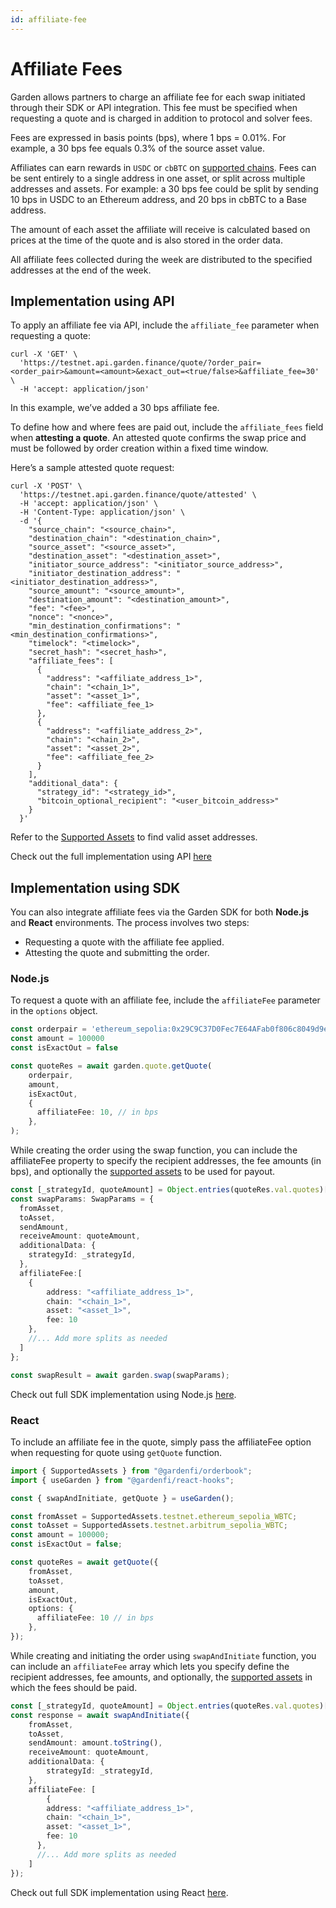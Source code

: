 ```yaml
---
id: affiliate-fee
---
```


# Affiliate Fees

Garden allows partners to charge an affiliate fee for each swap initiated through their SDK or API integration. This fee must be specified when requesting a quote and is charged in addition to protocol and solver fees.

Fees are expressed in basis points (bps), where 1 bps = 0.01%. For example, a 30 bps fee equals 0.3% of the source asset value.

Affiliates can earn rewards in `USDC` or `cbBTC` on [supported chains](./SupportedChains.mdx). Fees can be sent entirely to a single address in one asset, or split across multiple addresses and assets. 
For example: a 30 bps fee could be split by sending 10 bps in USDC to an Ethereum address, and 20 bps in cbBTC to a Base address.

The amount of each asset the affiliate will receive is calculated based on prices at the time of the quote and is also stored in the order data. 

All affiliate fees collected during the week are distributed to the specified addresses at the end of the week.

## Implementation using API

To apply an affiliate fee via API, include the `affiliate_fee` parameter when requesting a quote:
```shell
curl -X 'GET' \
  'https://testnet.api.garden.finance/quote/?order_pair=<order_pair>&amount=<amount>&exact_out=<true/false>&affiliate_fee=30' \
  -H 'accept: application/json'
```
In this example, we’ve added a 30 bps affiliate fee.

To define how and where fees are paid out, include the `affiliate_fees` field when **attesting a quote**. An attested quote confirms the swap price and must be followed by order creation within a fixed time window.

Here’s a sample attested quote request:

```shell
curl -X 'POST' \
  'https://testnet.api.garden.finance/quote/attested' \
  -H 'accept: application/json' \
  -H 'Content-Type: application/json' \
  -d '{
    "source_chain": "<source_chain>",
    "destination_chain": "<destination_chain>",
    "source_asset": "<source_asset>",
    "destination_asset": "<destination_asset>",
    "initiator_source_address": "<initiator_source_address>",
    "initiator_destination_address": "<initiator_destination_address>",
    "source_amount": "<source_amount>",
    "destination_amount": "<destination_amount>",
    "fee": "<fee>",
    "nonce": "<nonce>",
    "min_destination_confirmations": "<min_destination_confirmations>",
    "timelock": "<timelock>",
    "secret_hash": "<secret_hash>",
    "affiliate_fees": [
      {
        "address": "<affiliate_address_1>",
        "chain": "<chain_1>",
        "asset": "<asset_1>",
        "fee": <affiliate_fee_1>
      },
      {
        "address": "<affiliate_address_2>",
        "chain": "<chain_2>",
        "asset": "<asset_2>",
        "fee": <affiliate_fee_2>
      }
    ],
    "additional_data": {
      "strategy_id": "<strategy_id>",
      "bitcoin_optional_recipient": "<user_bitcoin_address>"
    }
  }'
```
Refer to the [Supported Assets](./SupportedChains.mdx) to find valid asset addresses.

Check out the full implementation using API [here](./api/QuickStart.md)

## Implementation using SDK

You can also integrate affiliate fees via the Garden SDK for both **Node.js** and **React** environments. The process involves two steps:  
- Requesting a quote with the affiliate fee applied.  
- Attesting the quote and submitting the order.

### Node.js

To request a quote with an affiliate fee, include the `affiliateFee` parameter in the `options` object.

```ts
const orderpair = 'ethereum_sepolia:0x29C9C37D0Fec7E64AFab0f806c8049d9e2f9B0b6::arbitrum_sepolia:0x795Dcb58d1cd4789169D5F938Ea05E17ecEB68cA'
const amount = 100000
const isExactOut = false

const quoteRes = await garden.quote.getQuote(
    orderpair,
    amount,
    isExactOut,
    {
      affiliateFee: 10, // in bps
    },
);
```
While creating the order using the swap function, you can include the affiliateFee property to specify the recipient addresses, the fee amounts (in bps), and optionally the [supported assets](./SupportedChains.mdx) to be used for payout.

```ts
const [_strategyId, quoteAmount] = Object.entries(quoteRes.val.quotes)[0];
const swapParams: SwapParams = {
  fromAsset,
  toAsset,
  sendAmount,
  receiveAmount: quoteAmount,
  additionalData: {
    strategyId: _strategyId,
  },
  affiliateFee:[
    {
        address: "<affiliate_address_1>",
        chain: "<chain_1>",
        asset: "<asset_1>",
        fee: 10
    },
    //... Add more splits as needed
  ]
};

const swapResult = await garden.swap(swapParams);
```
Check out full SDK implementation using Node.js [here](./sdk/nodejs/Quickstart.md).


### React

To include an affiliate fee in the quote, simply pass the affiliateFee option when requesting for quote using `getQuote` function.

```ts
import { SupportedAssets } from "@gardenfi/orderbook";
import { useGarden } from "@gardenfi/react-hooks";

const { swapAndInitiate, getQuote } = useGarden();

const fromAsset = SupportedAssets.testnet.ethereum_sepolia_WBTC;
const toAsset = SupportedAssets.testnet.arbitrum_sepolia_WBTC;
const amount = 100000;
const isExactOut = false; 

const quoteRes = await getQuote({
    fromAsset,
    toAsset,
    amount,
    isExactOut,
    options: {
      affiliateFee: 10 // in bps
    },
});
```
While creating and initiating the order using `swapAndInitiate` function, you can include an `affiliateFee` array which lets you specify define the recipient addresses, fee amounts, and optionally, the [supported assets](./SupportedChains.mdx) in which the fees should be paid.

```ts
const [_strategyId, quoteAmount] = Object.entries(quoteRes.val.quotes)[0];
const response = await swapAndInitiate({
    fromAsset,
    toAsset,
    sendAmount: amount.toString(),
    receiveAmount: quoteAmount,
    additionalData: {
        strategyId: _strategyId,
    },
    affiliateFee: [
        {
        address: "<affiliate_address_1>",
        chain: "<chain_1>",
        asset: "<asset_1>",
        fee: 10
      },
      //... Add more splits as needed
    ]
});
```
Check out full SDK implementation using React [here](./sdk/react/Quickstart.md).


